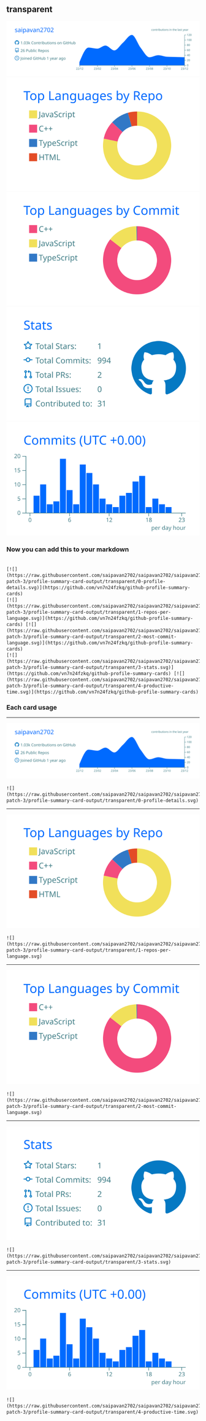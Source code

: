 ## transparent

[![](./0-profile-details.svg)](https://github.com/vn7n24fzkq/github-profile-summary-cards)
[![](./1-repos-per-language.svg)](https://github.com/vn7n24fzkq/github-profile-summary-cards) [![](./2-most-commit-language.svg)](https://github.com/vn7n24fzkq/github-profile-summary-cards)
[![](./3-stats.svg)](https://github.com/vn7n24fzkq/github-profile-summary-cards) [![](./4-productive-time.svg)](https://github.com/vn7n24fzkq/github-profile-summary-cards)
### Now you can add this to your markdown
```

[![](https://raw.githubusercontent.com/saipavan2702/saipavan2702/saipavan2702-patch-3/profile-summary-card-output/transparent/0-profile-details.svg)](https://github.com/vn7n24fzkq/github-profile-summary-cards)
[![](https://raw.githubusercontent.com/saipavan2702/saipavan2702/saipavan2702-patch-3/profile-summary-card-output/transparent/1-repos-per-language.svg)](https://github.com/vn7n24fzkq/github-profile-summary-cards) [![](https://raw.githubusercontent.com/saipavan2702/saipavan2702/saipavan2702-patch-3/profile-summary-card-output/transparent/2-most-commit-language.svg)](https://github.com/vn7n24fzkq/github-profile-summary-cards)
[![](https://raw.githubusercontent.com/saipavan2702/saipavan2702/saipavan2702-patch-3/profile-summary-card-output/transparent/3-stats.svg)](https://github.com/vn7n24fzkq/github-profile-summary-cards) [![](https://raw.githubusercontent.com/saipavan2702/saipavan2702/saipavan2702-patch-3/profile-summary-card-output/transparent/4-productive-time.svg)](https://github.com/vn7n24fzkq/github-profile-summary-cards)

```

### Each card usage
---

![](./0-profile-details.svg)

```
![](https://raw.githubusercontent.com/saipavan2702/saipavan2702/saipavan2702-patch-3/profile-summary-card-output/transparent/0-profile-details.svg)
```

    

---

![](./1-repos-per-language.svg)

```
![](https://raw.githubusercontent.com/saipavan2702/saipavan2702/saipavan2702-patch-3/profile-summary-card-output/transparent/1-repos-per-language.svg)
```

    

---

![](./2-most-commit-language.svg)

```
![](https://raw.githubusercontent.com/saipavan2702/saipavan2702/saipavan2702-patch-3/profile-summary-card-output/transparent/2-most-commit-language.svg)
```

    

---

![](./3-stats.svg)

```
![](https://raw.githubusercontent.com/saipavan2702/saipavan2702/saipavan2702-patch-3/profile-summary-card-output/transparent/3-stats.svg)
```

    

---

![](./4-productive-time.svg)

```
![](https://raw.githubusercontent.com/saipavan2702/saipavan2702/saipavan2702-patch-3/profile-summary-card-output/transparent/4-productive-time.svg)
```

    
